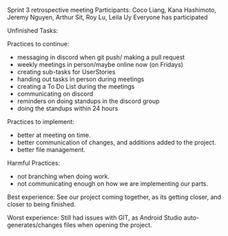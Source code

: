 Sprint 3 retrospective meeting
Participants: Coco Liang, Kana Hashimoto, Jeremy Nguyen, Arthur Sit, Roy Lu, Leila Uy
Everyone has participated

Unfinished Tasks:

Practices to continue:
  - messaging in discord when git push/ making a pull request
  - weekly meetings in person/maybe online now (on Fridays)
  - creating sub-tasks for UserStories
  - handing out tasks in person during meetings
  - creating a To Do List during the meetings
  - communicating on discord
  - reminders on doing standups in the discord group
  - doing the standups within 24 hours

Practices to implement:
- better at meeting on time.
- better communication of changes, and additions added to the project.
- better file management.


Harmful Practices:
  - not branching when doing work.
  - not communicating enough on how we are implementing our parts.

  Best experience:
    See our project coming together, as its getting closer, and closer to being finished. 

Worst experience:
    Still had issues with GIT, as Android Studio auto-generates/changes files when opening the project.